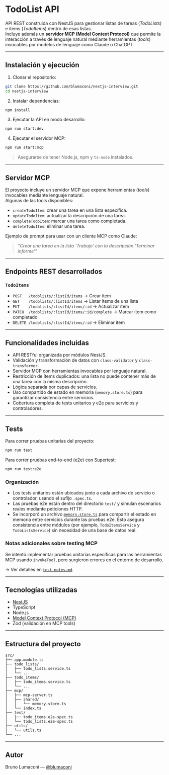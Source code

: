 # TodoList API

API REST construida con NestJS para gestionar listas de tareas (_TodoLists_) e ítems (_TodoItems_) dentro de esas listas.  
Incluye además un **servidor MCP (Model Context Protocol)** que permite la interacción a través de lenguaje natural mediante herramientas (_tools_) invocables por modelos de lenguaje como Claude o ChatGPT.

---

## Instalación y ejecución

1. Clonar el repositorio:
```bash
git clone https://github.com/blumaconi/nestjs-interview.git
cd nestjs-interview
```

2. Instalar dependencias:
```bash
npm install
```

3. Ejecutar la API en modo desarrollo:
```bash
npm run start:dev
```

4. Ejecutar el servidor MCP:
```bash
npm run start:mcp
```

> Asegurarse de tener Node.js, npm y `ts-node` instalados.

---

## Servidor MCP

El proyecto incluye un servidor MCP que expone herramientas (_tools_) invocables mediante lenguaje natural.  
Algunas de las tools disponibles:

- `createTodoItem`: crear una tarea en una lista específica.
- `updateTodoItem`: actualizar la descripción de una tarea.
- `completeTodoItem`: marcar una tarea como completada.
- `deleteTodoItem`: eliminar una tarea.

Ejemplo de prompt para usar con un cliente MCP como Claude:

> _"Crear una tarea en la lista ‘Trabajo’ con la descripción ‘Terminar informe’"_

---

## Endpoints REST desarrollados

### `TodoItems`
- `POST   /todolists/:listId/items` → Crear ítem
- `GET    /todolists/:listId/items` → Listar ítems de una lista
- `PUT    /todolists/:listId/items/:id` → Actualizar ítem
- `PATCH  /todolists/:listId/items/:id/complete` → Marcar ítem como completado
- `DELETE /todolists/:listId/items/:id` → Eliminar ítem

---

## Funcionalidades incluidas

- API RESTful organizada por módulos NestJS.
- Validación y transformación de datos con `class-validator` y `class-transformer`.
- Servidor MCP con herramientas invocables por lenguaje natural.
- Restricción de ítems duplicados: una lista no puede contener más de una tarea con la misma descripción.
- Lógica separada por capas de servicios.
- Uso compartido de estado en memoria (`memory.store.ts`) para garantizar consistencia entre servicios.
- Cobertura completa de tests unitarios y e2e para servicios y controladores.

---

## Tests

Para correr pruebas unitarias del proyecto:

```bash
npm run test
```

Para correr pruebas end-to-end (e2e) con Supertest:

```bash
npm run test:e2e
```

### Organización

- Los tests unitarios están ubicados junto a cada archivo de servicio o controlador, usando el sufijo `.spec.ts`.
- Las pruebas e2e están dentro del directorio `test/` y simulan escenarios reales mediante peticiones HTTP.
- Se incorporó un archivo [`memory.store.ts`](./src/mcp/shared/memory.store.ts) para compartir el estado en memoria entre servicios durante las pruebas e2e. Esto asegura consistencia entre módulos (por ejemplo, `TodoItemsService` y `TodoListsService`) sin necesidad de una base de datos real.

### Notas adicionales sobre testing MCP

Se intentó implementar pruebas unitarias específicas para las herramientas MCP usando `invokeTool`, pero surgieron errores en el entorno de desarrollo.

→ Ver detalles en [`test-notes.md`](./test-notes.md).

---

## Tecnologías utilizadas

- [NestJS](https://nestjs.com/)
- TypeScript
- Node.js
- [Model Context Protocol (MCP)](https://github.com/modelcontextprotocol)
- Zod (validación en MCP tools)

---

## Estructura del proyecto

```
src/
├── app.module.ts
├── todo_lists/
│   ├── todo_lists.service.ts
│   └── ...
├── todo_items/
│   ├── todo_items.service.ts
│   └── ...
├── mcp/
│   ├── mcp-server.ts
│   ├── shared/
│   │   └── memory.store.ts
│   └── index.ts
├── test/
│   ├── todo_items.e2e-spec.ts
│   └── todo_lists.e2e-spec.ts
├── utils/
│   └── utils.ts
└── ...
```

---

## Autor

Bruno Lumaconi — [@blumaconi](https://github.com/blumaconi)

